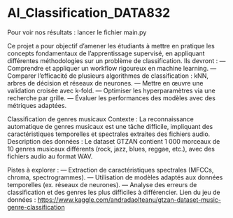 # AI_Classification_DATA832

Pour voir nos résultats : lancer le fichier main.py

Ce projet a pour objectif d’amener les étudiants à mettre en pratique les concepts
fondamentaux de l’apprentissage supervisé, en appliquant différentes méthodologies
sur un problème de classification. Ils devront :
— Comprendre et appliquer un workflow rigoureux en machine learning.
— Comparer l’efficacité de plusieurs algorithmes de classification : kNN, arbres de
décision et réseaux de neurones.
— Mettre en œuvre une validation croisée avec k-fold.
— Optimiser les hyperparamètres via une recherche par grille.
— Évaluer les performances des modèles avec des métriques adaptées.

Classification de genres musicaux
Contexte : La reconnaissance automatique de genres musicaux est une tâche difficile,
impliquant des caractéristiques temporelles et spectrales extraites des fichiers audio.
Description des données : Le dataset GTZAN contient 1 000 morceaux de 10 genres
musicaux différents (rock, jazz, blues, reggae, etc.), avec des fichiers audio au format
WAV.

Pistes à explorer :
— Extraction de caractéristiques spectrales (MFCCs, chroma, spectrogrammes).
— Utilisation de modèles adaptés aux données temporelles (ex. réseaux de neurones).
— Analyse des erreurs de classification et des genres les plus difficiles à différencier.
Lien du jeu de données : https://www.kaggle.com/andradaolteanu/gtzan-dataset-music-genre-classification
